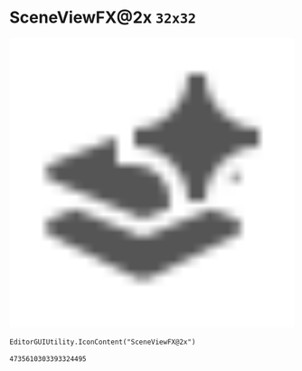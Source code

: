 # SceneViewFX@2x `32x32`
<img src="/img/SceneViewFX@2x.png" width=512 height=512>

``` CSharp
EditorGUIUtility.IconContent("SceneViewFX@2x")
```
```
4735610303393324495
```
